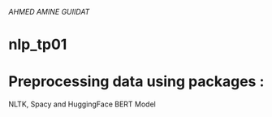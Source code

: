 *AHMED AMINE GUIIDAT*
# nlp_tp01
# Preprocessing data using packages :
NLTK, Spacy and HuggingFace BERT Model 
